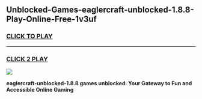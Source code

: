 
## Unblocked-Games-eaglercraft-unblocked-1.8.8-Play-Online-Free-1v3uf
<h3>
<a href="https://premium76.site?title=eaglercraft-unblocked-1.8.8&ref=26A">CLICK TO PLAY</a></h3>
<hr>

<h3>
<a href="https://premium76.site?title=eaglercraft-unblocked-1.8.8&ref=26A">CLICK 2 PLAY</a>
  
</h3>

<a href="https://premium76.site?title=eaglercraft-unblocked-1.8.8&ref=26A"><img src="https://clearcache.store/games.png"></a>


**eaglercraft-unblocked-1.8.8 games unblocked: Your Gateway to Fun and Accessible Online Gaming**
